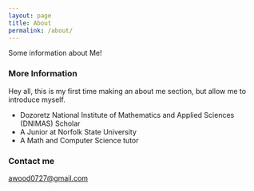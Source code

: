 ```yaml
---
layout: page
title: About
permalink: /about/
---
```


Some information about Me!

### More Information

Hey all, this is my first time making an about me section, but allow me to introduce myself.
- Dozoretz National Institute of Mathematics and Applied Sciences (DNIMAS) Scholar
- A Junior at Norfolk State University
- A Math and Computer Science tutor

### Contact me

[awood0727@gmail.com](mailto:awood0727@gmail.com)
